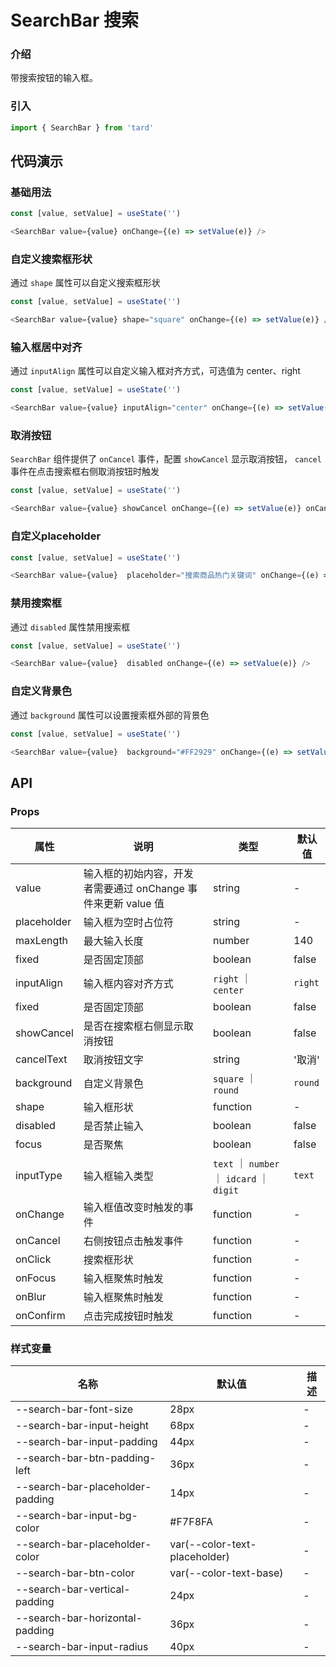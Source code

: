 # SearchBar 搜索
### 介绍
带搜索按钮的输入框。
### 引入
```js
import { SearchBar } from 'tard'
```
## 代码演示
### 基础用法
```js
const [value, setValue] = useState('')

<SearchBar value={value} onChange={(e) => setValue(e)} />
```
### 自定义搜索框形状
通过 `shape` 属性可以自定义搜索框形状
```js
const [value, setValue] = useState('')

<SearchBar value={value} shape="square" onChange={(e) => setValue(e)} />
```     
        
### 输入框居中对齐
通过 `inputAlign` 属性可以自定义输入框对齐方式，可选值为 center、right
```js
const [value, setValue] = useState('')

<SearchBar value={value} inputAlign="center" onChange={(e) => setValue(e)} />
```

### 取消按钮
`SearchBar` 组件提供了 `onCancel` 事件，配置 `showCancel` 显示取消按钮， `cancel` 事件在点击搜索框右侧取消按钮时触发
```js
const [value, setValue] = useState('')

<SearchBar value={value} showCancel onChange={(e) => setValue(e)} onCancel={() => setToastVisible(true)} />
```

### 自定义placeholder
```js
const [value, setValue] = useState('')

<SearchBar value={value}  placeholder="搜索商品热门关键词" onChange={(e) => setValue(e)} />
```

### 禁用搜索框
通过 `disabled` 属性禁用搜索框
```js
const [value, setValue] = useState('')

<SearchBar value={value}  disabled onChange={(e) => setValue(e)} />
```

### 自定义背景色
通过 `background` 属性可以设置搜索框外部的背景色
```js
const [value, setValue] = useState('')

<SearchBar value={value}  background="#FF2929" onChange={(e) => setValue(e)} />
```
## API
### Props
| 属性        | 说明                                                          | 类型                                                  | 默认值  |
| ----------- | ------------------------------------------------------------- | ----------------------------------------------------- | ------- |
| value       | 输入框的初始内容，开发者需要通过 onChange 事件来更新 value 值 | string                                                | -       |
| placeholder | 输入框为空时占位符                                            | string                                                | -       |
| maxLength   | 最大输入长度                                                  | number                                                | 140     |
| fixed       | 是否固定顶部                                                  | boolean                                               | false   |
| inputAlign  | 输入框内容对齐方式                                            | `right` ｜ `center`                                   | `right` |
| fixed       | 是否固定顶部                                                  | boolean                                               | false   |
| showCancel  | 是否在搜索框右侧显示取消按钮                                  | boolean                                               | false   |
| cancelText  | 取消按钮文字                                                  | string                                                | '取消'  |
| background  | 自定义背景色                                                  | `square` ｜ `round`                                   | `round` |
| shape       | 输入框形状                                                    | function                                              | -       |
| disabled    | 是否禁止输入                                                  | boolean                                               | false   |
| focus       | 是否聚焦                                                      | boolean                                               | false   |
| inputType   | 输入框输入类型                                                | `text`             ｜ `number` ｜ `idcard` ｜ `digit` | `text`  |
| onChange    | 输入框值改变时触发的事件                                      | function                                              | -       |
| onCancel    | 右侧按钮点击触发事件                                          | function                                              | -       |
| onClick     | 搜索框形状                                                    | function                                              | -       |
| onFocus     | 输入框聚焦时触发                                              | function                                              | -       |
| onBlur      | 输入框聚焦时触发                                              | function                                              | -       |
| onConfirm   | 点击完成按钮时触发                                            | function                                              | -       |

### 样式变量
| 名称                             | 默认值                        | 描述 |
| -------------------------------- | ----------------------------- | ---- |
| --search-bar-font-size           | 28px                          | -    |
| --search-bar-input-height        | 68px                          | -    |
| --search-bar-input-padding       | 44px                          | -    |
| --search-bar-btn-padding-left    | 36px                          | -    |
| --search-bar-placeholder-padding | 14px                          | -    |
| --search-bar-input-bg-color      | #F7F8FA                       | -    |
| --search-bar-placeholder-color   | var(--color-text-placeholder) | -    |
| --search-bar-btn-color           | var(--color-text-base)        | -    |
| --search-bar-vertical-padding    | 24px                          | -    |
| --search-bar-horizontal-padding  | 36px                          | -    |
| --search-bar-input-radius        | 40px                          | -    |